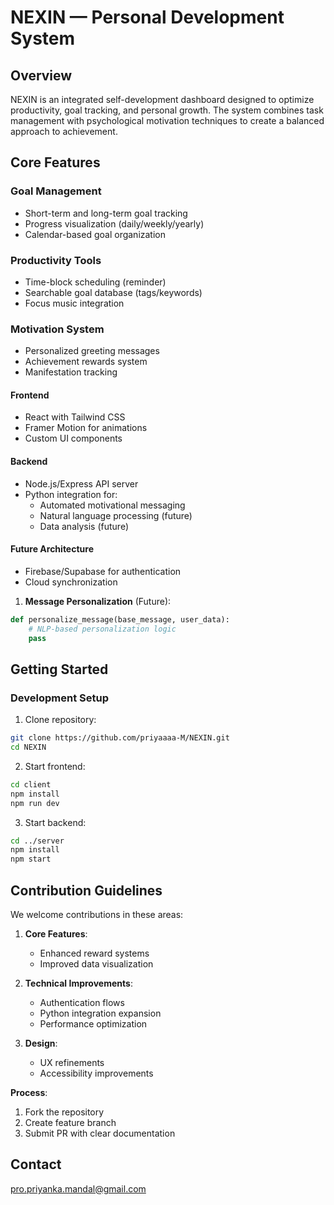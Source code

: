 
# NEXIN — Personal Development System

## Overview
NEXIN is an integrated self-development dashboard designed to optimize productivity, goal tracking, and personal growth. The system combines task management with psychological motivation techniques to create a balanced approach to achievement.

## Core Features

### Goal Management
- Short-term and long-term goal tracking
- Progress visualization (daily/weekly/yearly)
- Calendar-based goal organization

### Productivity Tools
- Time-block scheduling (reminder)
- Searchable goal database (tags/keywords)
- Focus music integration

### Motivation System
- Personalized greeting messages
- Achievement rewards system
- Manifestation tracking 



#### Frontend
- React with Tailwind CSS
- Framer Motion for animations
- Custom UI components

#### Backend
- Node.js/Express API server
- Python integration for:
  - Automated motivational messaging
  - Natural language processing (future)
  - Data analysis (future)

#### Future Architecture
- Firebase/Supabase for authentication
- Cloud synchronization




1. **Message Personalization** (Future):
```python
def personalize_message(base_message, user_data):
    # NLP-based personalization logic
    pass
```

## Getting Started

### Development Setup
1. Clone repository:
```bash
git clone https://github.com/priyaaaa-M/NEXIN.git
cd NEXIN
```

2. Start frontend:
```bash
cd client
npm install
npm run dev
```

3. Start backend:
```bash
cd ../server
npm install
npm start
```

## Contribution Guidelines

We welcome contributions in these areas:

1. **Core Features**:
   - Enhanced reward systems
   - Improved data visualization

2. **Technical Improvements**:
   - Authentication flows
   - Python integration expansion
   - Performance optimization

3. **Design**:
   - UX refinements
   - Accessibility improvements

**Process**:
1. Fork the repository
2. Create feature branch
3. Submit PR with clear documentation

## Contact

pro.priyanka.mandal@gmail.com
